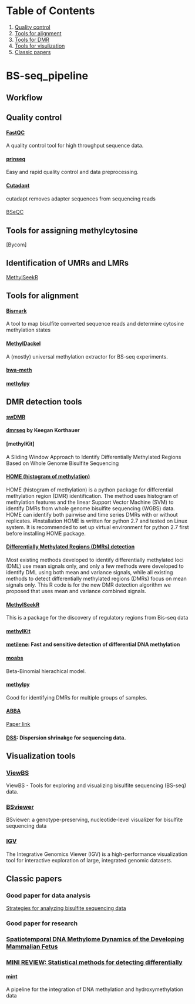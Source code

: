 # Table of Contents
1. [Quality control](#quality_control)
2. [Tools for alignment](#alignment)
3. [Tools for DMR](#DMR)
4. [Tools for visulization](#view)
5. [Classic papers](#publication)


# BS-seq_pipeline

## Workflow <a name="workflow"></a>

## Quality control <a name="quality_control"></a>

#### [FastQC](https://www.bioinformatics.babraham.ac.uk/projects/fastqc/)

A quality control tool for high throughput sequence data.

#### [prinseq](http://prinseq.sourceforge.net/)

Easy and rapid quality control and data preprocessing.

#### [Cutadapt](http://cutadapt.readthedocs.io/en/stable/guide.html)

cutadapt removes adapter sequences from sequencing reads

#### 

[BSeQC](https://github.com/hutuqiu/bseqc)

## Tools for assigning methylcytosine

[Bycom]

## Identification of UMRs and LMRs

[MethylSeekR](http://www.bioconductor.org/packages/release/bioc/html/MethylSeekR.html)


## Tools for alignment <a name="alignment"></a>

#### [Bismark](https://www.bioinformatics.babraham.ac.uk/projects/bismark/)

A tool to map bisulfite converted sequence reads and determine cytosine methylation states

#### [MethylDackel](https://github.com/dpryan79/MethylDackel)

A (mostly) universal methylation extractor for BS-seq experiments.

#### [bwa-meth]()

#### [methylpy](https://github.com/yupenghe/methylpy/)

## DMR detection tools <a name="DMR"></a>

#### [swDMR](https://github.com/xflicsu/swDMR)

#### [dmrseq](https://github.com/kdkorthauer/dmrseq) by Keegan Korthauer

#### [methylKit]

A Sliding Window Approach to Identify Differentially Methylated Regions Based on Whole Genome Bisulfite Sequencing

#### [HOME (histogram of methylation)](https://github.com/ListerLab/HOME)

HOME (histogram of methylation) is a python package for differential methylation region (DMR) identification. The method uses histogram of methylation features and the linear Support Vector Machine (SVM) to identify DMRs from whole genome bisulfite sequencing (WGBS) data. HOME can identify both pairwise and time series DMRs with or without replicates. #Installation HOME is written for python 2.7 and tested on Linux system. It is recommended to set up virtual environment for python 2.7 first before installing HOME package.

#### [Differentially Methylated Regions (DMRs) detection](http://www.columbia.edu/~sw2206/softwares.htm)

Most existing methods developed to identify differentially methylated loci (DML) use mean signals only, and only a few methods were developed to identify DML using both mean and variance signals, while all existing methods to detect differentially methylated regions (DMRs) focus on mean signals only. This R code is for the new DMR detection algorithm we proposed that uses mean and variance combined signals.

#### [MethylSeekR](https://bioconductor.org/packages/release/bioc/html/MethylSeekR.html)

This is a package for the discovery of regulatory regions from Bis-seq data

#### [methylKit](https://bioconductor.org/packages/release/bioc/html/methylKit.html)

#### [metilene](http://www.bioinf.uni-leipzig.de/Software/metilene/): Fast and sensitive detection of differential DNA methylation


#### [moabs](https://github.com/sunnyisgalaxy/moabs)

Beta-Binomial hierachical model. 

#### [methylpy](https://github.com/yupenghe/methylpy/)

Good for identifying DMRs for multiple groups of samples. 

#### [ABBA](https://github.com/SystemsGeneticsSG/ABBA)

[Paper link](http://www.biorxiv.org/content/biorxiv/early/2017/02/20/041715.full.pdf)


#### [DSS](https://bioconductor.org/packages/release/bioc/html/DSS.html): Dispersion shrinakge for sequencing data.



## Visualization tools <a name="view"></a>

### [ViewBS](https://github.com/xie186/ViewBS)

ViewBS - Tools for exploring and visualizing bisulfite sequencing (BS-seq) data. 

### [BSviewer](http://sunlab.cpy.cuhk.edu.hk/BSviewer/)

BSviewer: a genotype-preserving, nucleotide-level visualizer for bisulfite sequencing data

### [IGV](software.broadinstitute.org/software/igv/)

The Integrative Genomics Viewer (IGV) is a high-performance visualization tool for interactive exploration of large, integrated genomic datasets.


## Classic papers <a name="publication"></a>

### Good paper for data analysis

[Strategies for analyzing bisulfite sequencing data](http://www.biorxiv.org/content/early/2017/02/17/109512)

### Good paper for research 

### [Spatiotemporal DNA Methylome Dynamics of the Developing Mammalian Fetus](http://www.biorxiv.org/content/biorxiv/early/2017/07/21/166744.1.full.pdf)

### [MINI REVIEW: Statistical methods for detecting differentially](http://bioinfo2.ugr.es/DMRs/Robinson_2014_Statistical%20methods%20for%20detecting%20DMCs.pdf)




#### [mint](https://github.com/sartorlab/mint)

A pipeline for the integration of DNA methylation and hydroxymethylation data




